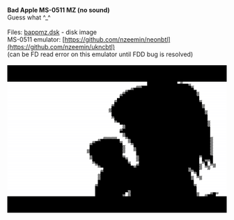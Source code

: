 **Bad Apple MS-0511 MZ (no sound)**<br />
Guess what ^_^<br />
<br />
Files: [bappmz.dsk](/bappmz.dsk?raw=true) - disk image<br />
MS-0511 emulator: [https://github.com/nzeemin/neonbtl](https://github.com/nzeemin/ukncbtl)<br />
(can be FD read error on this emulator until FDD bug is resolved)<br />
<br />
![Screenshot 1](/screenshots/bappmz_1.png?raw=true)<br />
